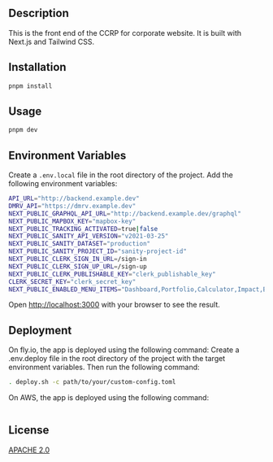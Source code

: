 ## Description

This is the front end of the CCRP for corporate website. It is built with Next.js and Tailwind CSS.

## Installation

```bash
pnpm install
```

## Usage

```bash
pnpm dev
```

## Environment Variables

Create a `.env.local` file in the root directory of the project. Add the following environment variables:

```bash
API_URL="http://backend.example.dev"
DMRV_API="https://dmrv.example.dev"
NEXT_PUBLIC_GRAPHQL_API_URL="http://backend.example.dev/graphql"
NEXT_PUBLIC_MAPBOX_KEY="mapbox-key"
NEXT_PUBLIC_TRACKING_ACTIVATED=true|false
NEXT_PUBLIC_SANITY_API_VERSION="v2021-03-25"
NEXT_PUBLIC_SANITY_DATASET="production"
NEXT_PUBLIC_SANITY_PROJECT_ID="sanity-project-id"
NEXT_PUBLIC_CLERK_SIGN_IN_URL=/sign-in
NEXT_PUBLIC_CLERK_SIGN_UP_URL=/sign-up
NEXT_PUBLIC_CLERK_PUBLISHABLE_KEY="clerk_publishable_key"
CLERK_SECRET_KEY="clerk_secret_key"
NEXT_PUBLIC_ENABLED_MENU_ITEMS="Dashboard,Portfolio,Calculator,Impact,Baseline"
```

Open [http://localhost:3000](http://localhost:3000) with your browser to see the result.

## Deployment

On fly.io, the app is deployed using the following command:
Create a .env.deploy file in the root directory of the project with the target environment variables. Then run the following command:
```bash
. deploy.sh -c path/to/your/custom-config.toml
```

On AWS, the app is deployed using the following command:

```bash

```

## License

[APACHE 2.0](https://www.apache.org/licenses/LICENSE-2.0)

```

```
